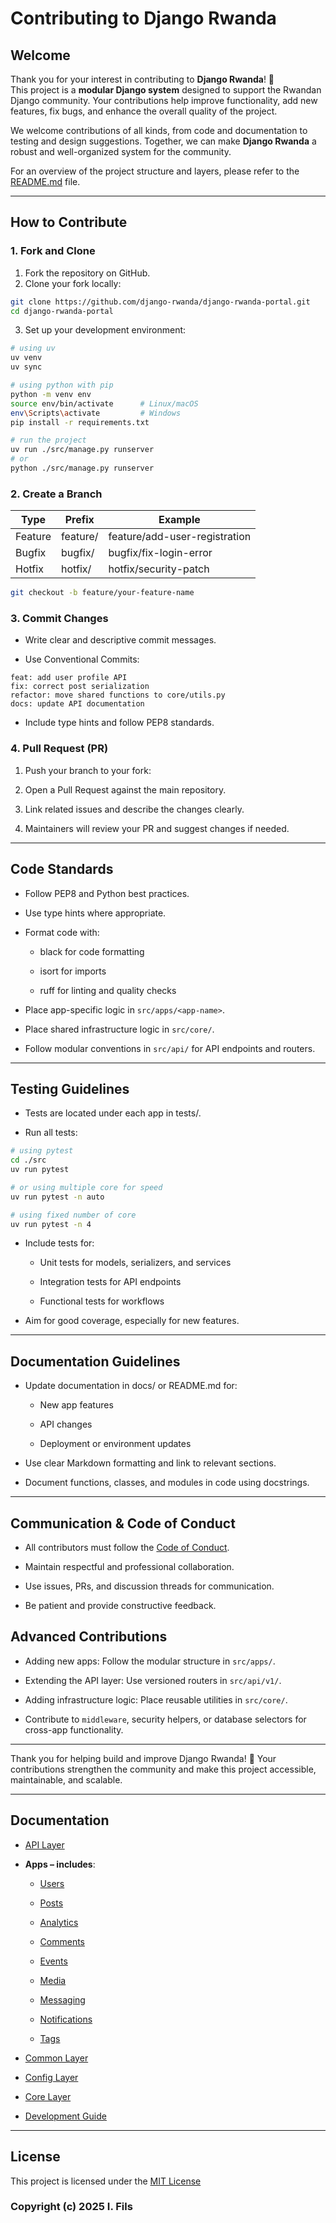 # Contributing to Django Rwanda

## Welcome

Thank you for your interest in contributing to **Django Rwanda**! 🎉  
This project is a **modular Django system** designed to support the Rwandan Django community. Your contributions help improve functionality, add new features, fix bugs, and enhance the overall quality of the project.

We welcome contributions of all kinds, from code and documentation to testing and design suggestions. Together, we can make **Django Rwanda** a robust and well-organized system for the community.

For an overview of the project structure and layers, please refer to the [README.md](./README.md) file.

---

## How to Contribute

### 1. Fork and Clone

1. Fork the repository on GitHub.
2. Clone your fork locally:

```bash
git clone https://github.com/django-rwanda/django-rwanda-portal.git
cd django-rwanda-portal
```

3. Set up your development environment:

```bash
# using uv
uv venv
uv sync

# using python with pip
python -m venv env
source env/bin/activate      # Linux/macOS
env\Scripts\activate         # Windows
pip install -r requirements.txt

# run the project
uv run ./src/manage.py runserver
# or 
python ./src/manage.py runserver

```

### 2. Create a Branch

| Type     | Prefix      | Example                        |
|----------|------------|--------------------------------|
| Feature  | feature/   | feature/add-user-registration  |
| Bugfix   | bugfix/    | bugfix/fix-login-error         |
| Hotfix   | hotfix/    | hotfix/security-patch          |


```bash
git checkout -b feature/your-feature-name
```

### 3. Commit Changes

- Write clear and descriptive commit messages.

- Use Conventional Commits: 

```vbnet
feat: add user profile API
fix: correct post serialization
refactor: move shared functions to core/utils.py
docs: update API documentation
```
- Include type hints and follow PEP8 standards.

### 4. Pull Request (PR)

1. Push your branch to your fork:

2. Open a Pull Request against the main repository.

3. Link related issues and describe the changes clearly.

4. Maintainers will review your PR and suggest changes if needed.

---

## Code Standards

- Follow PEP8 and Python best practices.

- Use type hints where appropriate.

- Format code with:

    - black for code formatting

    - isort for imports

    - ruff for linting and quality checks

- Place app-specific logic in `src/apps/<app-name>`.

- Place shared infrastructure logic in `src/core/`.

- Follow modular conventions in `src/api/` for API endpoints and routers.

---

## Testing Guidelines

- Tests are located under each app in tests/.

- Run all tests:

```bash
# using pytest
cd ./src
uv run pytest 

# or using multiple core for speed
uv run pytest -n auto

# using fixed number of core
uv run pytest -n 4
```
- Include tests for:

    - Unit tests for models, serializers, and services

    - Integration tests for API endpoints

    - Functional tests for workflows

- Aim for good coverage, especially for new features.

---

## Documentation Guidelines

- Update documentation in docs/ or README.md for:

    - New app features

    - API changes

    - Deployment or environment updates

- Use clear Markdown formatting and link to relevant sections.

- Document functions, classes, and modules in code using docstrings.

--- 

## Communication & Code of Conduct

- All contributors must follow the [Code of Conduct](./CODE_OF_CONDUCT.md).

- Maintain respectful and professional collaboration.

- Use issues, PRs, and discussion threads for communication.

- Be patient and provide constructive feedback.

## Advanced Contributions

- Adding new apps: Follow the modular structure in `src/apps/`.

- Extending the API layer: Use versioned routers in `src/api/v1/`.

- Adding infrastructure logic: Place reusable utilities in `src/core/`.

- Contribute to `middleware`, security helpers, or database selectors for cross-app functionality.

---

Thank you for helping build and improve Django Rwanda! 🚀
Your contributions strengthen the community and make this project accessible, maintainable, and scalable.

---

## Documentation

- [API Layer](./docs/api.md)

-  **Apps – includes**:

    - [Users](./docs/apps/users.md)

    - [Posts](./docs/apps/posts.md)

    - [Analytics](./docs/apps/analytics.md)

    - [Comments](./docs/apps/comments.md)

    - [Events](./docs/apps/event.md)

    - [Media](./docs/apps/media.md)

    - [Messaging](./docs/apps/messaging.md)

    - [Notifications](./docs/apps/notification.md)

    - [Tags](./docs/apps/tags.md)

- [Common Layer](./docs/common.md)

- [Config Layer](./docs/config.md)

- [Core Layer](./docs/core.md)

- [Development Guide](./DEVELOPMENT_GUIDE.md)

---

## License

This project is licensed under the [MIT License](./LICENSE)

### Copyright (c) 2025 I. Fils
